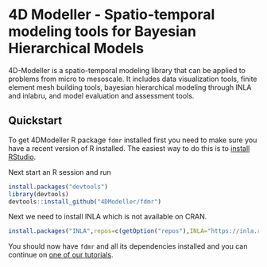 # 4D Modeller - Spatio-temporal modeling tools for Bayesian Hierarchical Models

4D-Modeller is a spatio-temporal modeling library that can be applied to problems from micro to mesoscale. It includes data visualization tools, finite element mesh building tools, bayesian hierarchical modeling through INLA and inlabru, and model evaluation and assessment tools.

## Quickstart

To get 4DModeller R package `fdmr` installed first you need to make sure you have a recent version of R installed.
The easiest way to do this is to [install RStudio](https://posit.co/downloads/).

Next start an R session and run

```R
install.packages("devtools")
library(devtools)
devtools::install_github("4DModeller/fdmr")
```

Next we need to install INLA which is not available on CRAN.

```R
install.packages("INLA",repos=c(getOption("repos"),INLA="https://inla.r-inla-download.org/R/stable"), dep=TRUE)
```

You should now have `fdmr` and all its dependencies installed and you can continue on [one of our tutorials](https://4dmodeller.github.io/fdmr/articles/).

